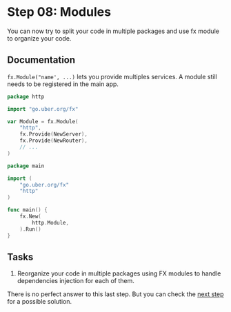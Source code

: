 # Step 08: Modules

You can now try to split your code in multiple packages and use fx module to organize your code.

## Documentation

`fx.Module("name', ...)` lets you provide multiples services. A module still needs to be registered in the main app.

```go
package http

import "go.uber.org/fx"

var Module = fx.Module(
	"http", 
	fx.Provide(NewServer),
	fx.Provide(NewRouter),
	// ...
)
```

```go
package main

import (
	"go.uber.org/fx"
	"http"
)

func main() {
    fx.New(
        http.Module,
    ).Run()
}
```

## Tasks

1. Reorganize your code in multiple packages using FX modules to handle dependencies injection for each of them.

There is no perfect answer to this last step. But you can check the [next step](../step-09/README.md) for a possible solution.

